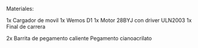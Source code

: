Materiales:


1x Cargador de movil
1x Wemos D1
1x Motor 28BYJ con driver ULN2003
1x Final de carrera

2x Barrita de pegamento caliente
Pegamento cianoacrilato
